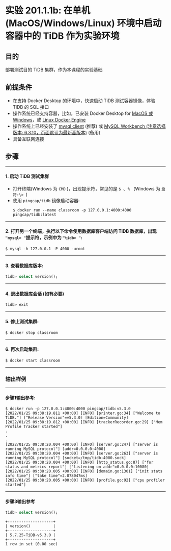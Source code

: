 # **实验 201.1.1b: 在单机 (MacOS/Windows/Linux) 环境中启动容器中的 TiDB 作为实验环境**

## **目的**
部署测试目的 TiDB 集群，作为本课程的实验基础

## **前提条件**
+ 在支持 Docker Desktop 的环境中，快速启动 TiDB 测试容器镜像，体验 TiDB 的 SQL 接口
+ 操作系统已经支持容器，比如，已安装 Docker Desktop for [MacOS 或 Windows](https://www.docker.com/products/docker-desktop)，或 [Linux Docker Engine](https://hub.docker.com/search?offering=community&operating_system=linux&q=&type=edition)
+ 操作系统上已经安装了 [mysql client](https://cn.bing.com/search?q=MacOS+%26+Windows+mysql+client+安装) (推荐) 或 [MySQL Workbench (注意选择版本: 6.3.10，页面默认为最新高版本)](https://downloads.mysql.com/archives/workbench/) (备用)
+ 具备互联网连接

## **步骤**

****************************
#### 1. 启动 TiDB 测试集群
+ 打开终端(Windows 为 `CMD` )，出现提示符，常见的是 `$ `、`% ` (Windows 为 `盘符:\> `)
+ 使用 `pingcap/tidb` 镜像启动容器:
  ```
  $ docker run --name classroom -p 127.0.0.1:4000:4000 pingcap/tidb:latest
  ```

****************************
#### 2. 打开另一个终端，执行以下命令使用数据库客户端访问 TiDB 数据库，出现 `"mysql> "`提示符，示例中为 `"tidb> "`:
```
$ mysql -h 127.0.0.1 -P 4000 -uroot
```

****************************
#### 3. 查看数据库版本:
```sql
tidb> select version();
```

****************************
#### 4. 退出数据库会话 (如有必要)
```
tidb> exit
```

****************************
#### 5. 停止测试集群:
```
$ docker stop classroom
```

****************************
#### 6. 再次启动集群:
```
$ docker start classroom
```

****************************
### 输出样例

****************************
#### 步骤1输出参考:
```
$ docker run -p 127.0.0.1:4000:4000 pingcap/tidb:v5.3.0
[2022/01/25 09:38:19.811 +00:00] [INFO] [printer.go:34] ["Welcome to TiDB."] ["Release Version"=v5.3.0] [Edition=Community]
[2022/01/25 09:38:19.812 +00:00] [INFO] [trackerRecorder.go:29] ["Mem Profile Tracker started"]
.
.
.
[2022/01/25 09:38:20.004 +00:00] [INFO] [server.go:247] ["server is running MySQL protocol"] [addr=0.0.0.0:4000]
[2022/01/25 09:38:20.004 +00:00] [INFO] [server.go:263] ["server is running MySQL protocol"] [socket=/tmp/tidb-4000.sock]
[2022/01/25 09:38:20.004 +00:00] [INFO] [http_status.go:87] ["for status and metrics report"] ["listening on addr"=0.0.0.0:10080]
[2022/01/25 09:38:20.005 +00:00] [INFO] [domain.go:1301] ["init stats info time"] ["take time"=2.078047ms]
[2022/01/25 09:38:20.005 +00:00] [INFO] [profile.go:92] ["cpu profiler started"]
```

****************************
#### 步骤3输出参考
```sql
tidb> select version();
```
```
+--------------------+
| version()          |
+--------------------+
| 5.7.25-TiDB-v5.3.0 |
+--------------------+
1 row in set (0.00 sec)
```